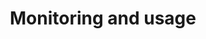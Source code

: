 ---
menu:
  default:
    identifier: ko-guides-hosting-monitoring-usage-_index
    parent: w-b-platform
title: Monitoring and usage
weight: 5
---